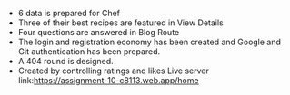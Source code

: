 * 6 data is prepared for Chef
* Three of their best recipes are featured in View Details
* Four questions are answered in Blog Route
* The login and registration economy has been created and Google and Git authentication has been prepared.
* A 404 round is designed.
* Created by controlling ratings and likes
Live server link:https://assignment-10-c8113.web.app/home